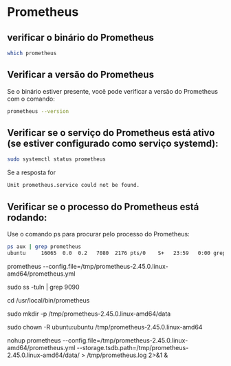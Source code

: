 # Prometheus

## verificar o binário do Prometheus

```bash
which prometheus
```

## Verificar a versão do Prometheus

Se o binário estiver presente, você pode verificar a versão do Prometheus com o comando:

```bash
prometheus --version
```

## Verificar se o serviço do Prometheus está ativo (se estiver configurado como serviço systemd):

```bash
sudo systemctl status prometheus
```

Se a resposta for

```bash
Unit prometheus.service could not be found.
```


## Verificar se o processo do Prometheus está rodando:

Use o comando ps para procurar pelo processo do Prometheus:

```bash
ps aux | grep prometheus
ubuntu     16065  0.0  0.2   7080  2176 pts/0    S+   23:59   0:00 grep --color=auto prometheus
```
prometheus --config.file=/tmp/prometheus-2.45.0.linux-amd64/prometheus.yml

sudo ss -tuln | grep 9090

cd /usr/local/bin/prometheus




sudo mkdir -p /tmp/prometheus-2.45.0.linux-amd64/data

sudo chown -R ubuntu:ubuntu /tmp/prometheus-2.45.0.linux-amd64

nohup prometheus --config.file=/tmp/prometheus-2.45.0.linux-amd64/prometheus.yml --storage.tsdb.path=/tmp/prometheus-2.45.0.linux-amd64/data/ > /tmp/prometheus.log 2>&1 &
